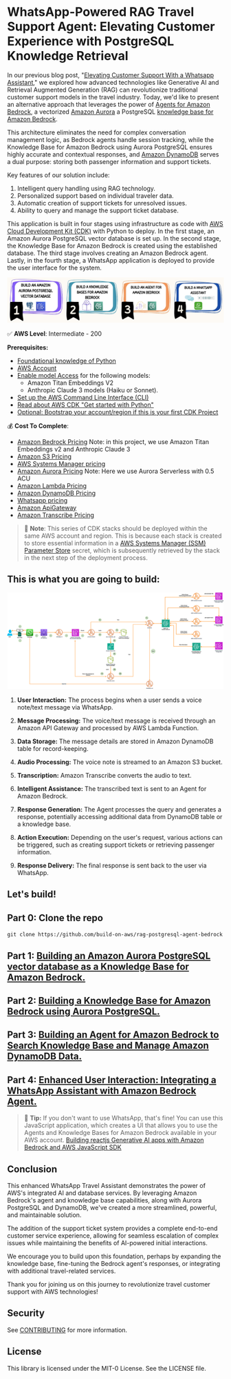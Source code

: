 # WhatsApp-Powered RAG Travel Support Agent: Elevating Customer Experience with PostgreSQL Knowledge Retrieval

In our previous blog post, "[Elevating Customer Support With a Whatsapp Assistant](https://community.aws/content/2bgPgouKvLhinu8bcE4LZQ1nnwv/elevating-customer-support-with-a-whatsapp-travel-assistant-from-las-vegas-mexico-to-las-vegas-nevada-a-re-invent-2023-history)," we explored how advanced technologies like Generative AI and Retrieval Augmented Generation (RAG) can revolutionize traditional customer support models in the travel industry. Today, we'd like to present an alternative approach that leverages the power of [Agents for Amazon Bedrock](https://aws.amazon.com/bedrock/agents/), a vectorized [Amazon Aurora](https://docs.aws.amazon.com/es_es/AmazonRDS/latest/AuroraUserGuide/CHAP_AuroraOverview.html) a PostgreSQL [knowledge base for Amazon Bedrock](https://aws.amazon.com/bedrock/knowledge-bases/).

This architecture eliminates the need for complex conversation management logic, as Bedrock agents handle session tracking, while the Knowledge Base for Amazon Bedrock using Aurora PostgreSQL ensures highly accurate and contextual responses, and [Amazon DynamoDB](https://aws.amazon.com/pm/dynamodb) serves a dual purpose: storing both passenger information and support tickets.

Key features of our solution include:
1. Intelligent query handling using RAG technology.
2. Personalized support based on individual traveler data.
3. Automatic creation of support tickets for unresolved issues.
4. Ability to query and manage the support ticket database.

This application is built in four stages using infrastructure as code with [AWS Cloud Development Kit (CDK)](https://aws.amazon.com/cdk) with Python to deploy. In the first stage, an Amazon Aurora PostgreSQL vector database is set up. In the second stage, the Knowledge Base for Amazon Bedrock is created using the established database. The third stage involves creating an Amazon Bedrock agent. Lastly, in the fourth stage, a WhatsApp application is deployed to provide the user interface for the system.

![Digrama parte 1](/imagen/diagram_1.jpg)


✅ **AWS Level**: Intermediate - 200   

**Prerequisites:**
-  [Foundational knowledge of Python](https://catalog.us-east-1.prod.workshops.aws/workshops/3d705026-9edc-40e8-b353-bdabb116c89c/)
- [AWS Account](https://aws.amazon.com/resources/create-account/?sc_channel=el&sc_campaign=datamlwave&sc_content=cicdcfnaws&sc_geo=mult&sc_country=mult&sc_outcome=acq) 
- [Enable model Access](https://docs.aws.amazon.com/bedrock/latest/userguide/model-access.html) for the following models:
    - Amazon Titan Embeddings V2
    - Anthropic Claude 3 models (Haiku or Sonnet).
- [Set up the AWS Command Line Interface (CLI)](https://docs.aws.amazon.com/cli/latest/userguide/getting-started-quickstart.html)
- [Read about AWS CDK "Get started with Python"](https://docs.aws.amazon.com/cdk/v2/guide/work-with-cdk-python.html)
- [Optional: Bootstrap your account/region if this is your first CDK Project](https://docs.aws.amazon.com/cdk/v2/guide/hello_world.html#hello_world_bootstrap)


💰 **Cost To Complete**: 
- [Amazon Bedrock Pricing](https://aws.amazon.com/bedrock/pricing/)  Note: in this project, we use Amazon Titan Embeddings v2 and Anthropic Claude 3
- [Amazon S3 Pricing](https://aws.amazon.com/s3/pricing/)
- [AWS Systems Manager pricing](https://aws.amazon.com/systems-manager/pricing/)
- [Amazon Aurora Pricing](https://aws.amazon.com/rds/aurora/pricing/) Note: Here we use Aurora Serverless with 0.5 ACU
- [Amazon Lambda Pricing](https://aws.amazon.com/lambda/pricing/)
- [Amazon DynamoDB Pricing](https://aws.amazon.com/dynamodb/pricing/)
- [Whatsapp pricing](https://developers.facebook.com/docs/whatsapp/pricing/)
- [Amazon ApiGateway](https://aws.amazon.com/api-gateway/pricing/)
- [Amazon Transcribe Pricing](https://aws.amazon.com/transcribe/pricing/)


> 🚨 **Note**: This series of CDK stacks should be deployed within the same AWS account and region. This is because each stack is created to store essential information in a [AWS Systems Manager (SSM) Parameter Store](https://docs.aws.amazon.com/systems-manager/latest/userguide/systems-manager-parameter-store.html) secret, which is subsequently retrieved by the stack in the next step of the deployment process.

## This is what you are going to build:

![Digrama parte 1](/imagen/diagram.png)

1. **User Interaction:** The process begins when a user sends a voice note/text message via WhatsApp.

2. **Message Processing:** The voice/text message is received through an Amazon API Gateway and processed by AWS Lambda Function.

3. **Data Storage:** The message details are stored in Amazon DynamoDB table for record-keeping.

4. **Audio Processing:** The voice note is streamed to an Amazon S3 bucket.

5. **Transcription:** Amazon Transcribe converts the audio to text.

6. **Intelligent Assistance:** The transcribed text is sent to an Agent for Amazon Bedrock. 

7. **Response Generation:** The Agent processes the query and generates a response, potentially accessing additional data from DynamoDB table or a knowledge base.

8. **Action Execution:** Depending on the user's request, various actions can be triggered, such as creating support tickets or retrieving passenger information.

9. **Response Delivery:** The final response is sent back to the user via WhatsApp.

## Let's build!

## Part 0: Clone the repo

```
git clone https://github.com/build-on-aws/rag-postgresql-agent-bedrock
```
## Part 1: [Building an Amazon Aurora PostgreSQL vector database as a Knowledge Base for Amazon Bedrock.](https://github.com/build-on-aws/rag-postgresql-agent-bedrock/tree/main/01-create-aurora-pgvector#readme)

## Part 2: [Building a Knowledge Base for Amazon Bedrock using Aurora PostgreSQL.](https://github.com/build-on-aws/rag-postgresql-agent-bedrock/tree/main/02-create-bedrock-knowledge-bases#readme)

## Part 3: [Building an Agent for Amazon Bedrock to Search Knowledge Base and Manage Amazon DynamoDB Data.](https://github.com/build-on-aws/rag-postgresql-agent-bedrock/tree/main/03-rag-agent-bedrock#readme)

## Part 4: [Enhanced User Interaction: Integrating a WhatsApp Assistant with Amazon Bedrock Agent.](https://github.com/build-on-aws/rag-postgresql-agent-bedrock/tree/main/04-whatsapp-app#readme)

>👾 **Tip:** If you don't want to use WhatsApp, that's fine! You can use this JavaScript application, which creates a UI that allows you to use the Agents and Knowledge Bases for Amazon Bedrock available in your AWS account. [Building reactjs Generative AI apps with Amazon Bedrock and AWS JavaScript SDK ](https://github.com/build-on-aws/building-reactjs-gen-ai-apps-with-amazon-bedrock-javascript-sdk)


## Conclusion

This enhanced WhatsApp Travel Assistant demonstrates the power of AWS's integrated AI and database services. By leveraging Amazon Bedrock's agent and knowledge base capabilities, along with Aurora PostgreSQL and DynamoDB, we've created a more streamlined, powerful, and maintainable solution.

The addition of the support ticket system provides a complete end-to-end customer service experience, allowing for seamless escalation of complex issues while maintaining the benefits of AI-powered initial interactions.

We encourage you to build upon this foundation, perhaps by expanding the knowledge base, fine-tuning the Bedrock agent's responses, or integrating with additional travel-related services.

Thank you for joining us on this journey to revolutionize travel customer support with AWS technologies!


## Security

See [CONTRIBUTING](CONTRIBUTING.md#security-issue-notifications) for more information.

## License

This library is licensed under the MIT-0 License. See the LICENSE file.

